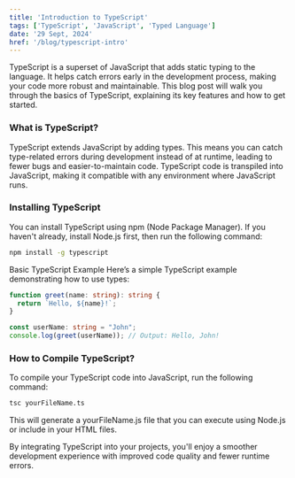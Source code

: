 ```yaml
---
title: 'Introduction to TypeScript'
tags: ['TypeScript', 'JavaScript', 'Typed Language']
date: '29 Sept, 2024'
href: '/blog/typescript-intro'
---
```


TypeScript is a superset of JavaScript that adds static typing to the language. It helps catch errors early in the development process, making your code more robust and maintainable. This blog post will walk you through the basics of TypeScript, explaining its key features and how to get started.

### What is TypeScript?  
TypeScript extends JavaScript by adding types. This means you can catch type-related errors during development instead of at runtime, leading to fewer bugs and easier-to-maintain code. TypeScript code is transpiled into JavaScript, making it compatible with any environment where JavaScript runs.

### Installing TypeScript  
You can install TypeScript using npm (Node Package Manager). If you haven't already, install Node.js first, then run the following command:

```bash
npm install -g typescript
```

Basic TypeScript Example
Here’s a simple TypeScript example demonstrating how to use types:

```typescript
function greet(name: string): string {
  return `Hello, ${name}!`;
}

const userName: string = "John";
console.log(greet(userName)); // Output: Hello, John!
```
### How to Compile TypeScript?
To compile your TypeScript code into JavaScript, run the following command:

```bash
tsc yourFileName.ts
```
This will generate a yourFileName.js file that you can execute using Node.js or include in your HTML files.

By integrating TypeScript into your projects, you'll enjoy a smoother development experience with improved code quality and fewer runtime errors.